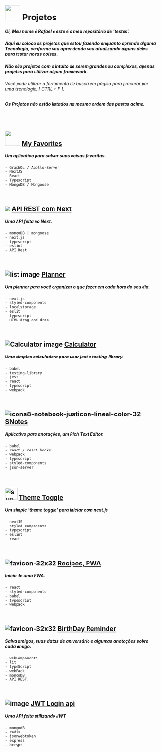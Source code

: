 # <img src="https://cdn-icons-png.flaticon.com/128/1705/1705317.png" width="50px"> Projetos

##### Oi, Meu nome é Rafael e este é o meu repositório de 'testes'. 

##### Aqui eu coloco os projetos que estou fazendo enquanto aprendo alguma Tecnologia, conforme vou aprendendo vou atualizando alguns deles para testar novas coisas.

##### Não são projetos com o intuito de serem grandes ou complexos, apenas projetos para utilizar algum framework.

###### Você pode utilizar a ferramenta de busca em página para procurar por uma tecnologia. [ CTRL + F ].

###### **Os Projetos não estão listados na mesma ordem das pastas acima.**


&nbsp;


## <img src="https://cdn-icons.flaticon.com/png/512/4208/premium/4208408.png?token=exp=1654824500~hmac=93ad6688b4bc9ffb0604e9ba0ab870ea" width="50px"> [My Favorites](./09_my_favorites/)

##### Um aplicativo para salvar suas coisas favoritas.

    - GraphQL / Apollo-Server
    - NextJS
    - React
    - Typescript
    - MongoDB / Mongoose


&nbsp;


## <img src="https://img.icons8.com/dusk/40/000000/api.png"/> [API REST com Next](./08_api_rest_nextjs/)

##### Uma API feita no Next.

    - mongoDB | mongoose
    - next.js   
    - typescript
    - eslint
    - API Rest


&nbsp;


## <img src="https://img.icons8.com/dusk/40/000000/list--v1.png" alt="list image"/> [**Planner**](./06_planner/)

##### **Um planner para você organizar o que fazer em cada hora do seu dia.**

    - next.js
    - styled-components
    - localstorage
    - eslit
    - typescript
    - HTML drag and drop
    

&nbsp;


## <img src="https://img.icons8.com/dusk/40/000000/apple-calculator.png" alt="Calculator image"/> [**Calculator**](./05_calculator/)

##### Uma simples calculadora para usar jest e testing-library.

    - babel
    - testing-library
    - jest
    - react
    - typescript
    - webpack


&nbsp;


## ![icons8-notebook-justicon-lineal-color-32](https://user-images.githubusercontent.com/88716893/166608554-33f3d8fb-1b1a-4414-8fa5-3b2b52dca1f9.png) [**SNotes**](./04_s_notes/)

##### Aplicativo para anotações, um Rich Text Editor.

    - babel
    - react / react hooks
    - webpack
    - typescript
    - styled-components
    - json-server


&nbsp;


## <img src="https://user-images.githubusercontent.com/88716893/170414207-a2be26ac-df99-4456-ad27-d01f1428426a.png" width="40px" alt="sun and moon vector"> [Theme Toggle](https://github.com/Rafael-Cesario/Lab/tree/main/07_theme_toggle_nextjs)

##### **Um simple 'theme toggle' para iniciar com next.js**

    - nextJS
    - styled-components
    - typescript
    - eslint
    - react


&nbsp;


## ![favicon-32x32](https://user-images.githubusercontent.com/88716893/166608701-67e46550-6551-407d-a68f-997ddc4f5204.png) [Recipes, PWA](./03_Recipes_Notebook/)

##### Inicio de uma PWA.

    - react
    - styled-components
    - babel
    - typescript
    - webpack


&nbsp;


## ![favicon-32x32](https://user-images.githubusercontent.com/88716893/166608816-45ad7903-c116-420c-b85e-24a976e177a4.png) [BirthDay Reminder](https://github.com/Rafael-Cesario/Lab/tree/main/02_birthday_reminder)

##### Salva amigos, suas datas de aniversário e algumas anotações sobre cada amigo.

    - webComponents
    - lit
    - typeScript
    - webPack
    - mongoDB
    - API REST.


&nbsp;


## <img src="https://img.icons8.com/bubbles/40/000000/lock-2.png" alt="image"/> [JWT Login api](./01_Authentication_JWT/)

##### Uma API feita utilizando JWT

    - mongodB
    - redis
    - jsonwebtoken
    - express
    - bcrypt

